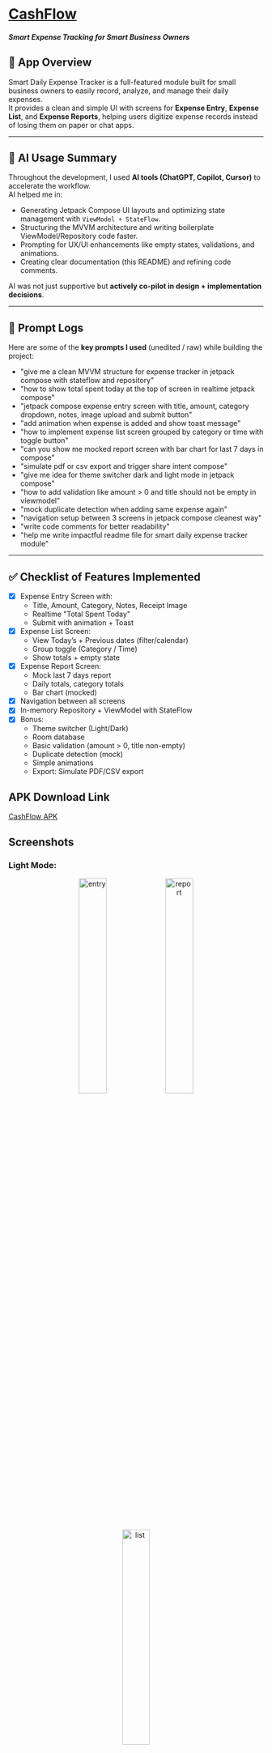 # [CashFlow](https://github.com/siddhardh-7/CashFlow)
##### Smart Expense Tracking for Smart Business Owners


## 📌 App Overview
Smart Daily Expense Tracker is a full-featured module built for small business owners to easily record, analyze, and manage their daily expenses.  
It provides a clean and simple UI with screens for **Expense Entry**, **Expense List**, and **Expense Reports**, helping users digitize expense records instead of losing them on paper or chat apps.  

---

## 🤖 AI Usage Summary
Throughout the development, I used **AI tools (ChatGPT, Copilot, Cursor)** to accelerate the workflow.  
AI helped me in:
- Generating Jetpack Compose UI layouts and optimizing state management with `ViewModel + StateFlow`.  
- Structuring the MVVM architecture and writing boilerplate ViewModel/Repository code faster.  
- Prompting for UX/UI enhancements like empty states, validations, and animations.  
- Creating clear documentation (this README) and refining code comments.  

AI was not just supportive but **actively co-pilot in design + implementation decisions**.

---

## 💬 Prompt Logs
Here are some of the **key prompts I used** (unedited / raw) while building the project:

- "give me a clean MVVM structure for expense tracker in jetpack compose with stateflow and repository"  
- "how to show total spent today at the top of screen in realtime jetpack compose"  
- "jetpack compose expense entry screen with title, amount, category dropdown, notes, image upload and submit button"  
- "add animation when expense is added and show toast message"  
- "how to implement expense list screen grouped by category or time with toggle button"  
- "can you show me mocked report screen with bar chart for last 7 days in compose"  
- "simulate pdf or csv export and trigger share intent compose"  
- "give me idea for theme switcher dark and light mode in jetpack compose"  
- "how to add validation like amount > 0 and title should not be empty in viewmodel"  
- "mock duplicate detection when adding same expense again"  
- "navigation setup between 3 screens in jetpack compose cleanest way"  
- "write code comments for better readability"  
- "help me write impactful readme file for smart daily expense tracker module"  

---

## ✅ Checklist of Features Implemented
- [x] Expense Entry Screen with:
  - Title, Amount, Category, Notes, Receipt Image
  - Realtime "Total Spent Today"
  - Submit with animation + Toast
- [x] Expense List Screen:
  - View Today’s + Previous dates (filter/calendar)
  - Group toggle (Category / Time)
  - Show totals + empty state
- [x] Expense Report Screen:
  - Mock last 7 days report
  - Daily totals, category totals
  - Bar chart (mocked)
- [x] Navigation between all screens
- [x] In-memory Repository + ViewModel with StateFlow
- [x] Bonus:
  - Theme switcher (Light/Dark)
  - Room database
  - Basic validation (amount > 0, title non-empty)
  - Duplicate detection (mock)
  - Simple animations
  - Export: Simulate PDF/CSV export

## APK Download Link
[CashFlow APK](https://drive.google.com/file/d/17zTDZSs9Pr6cE4YqAfeAm8JoX9QGSRqq/view?usp=drive_link)


## Screenshots

### Light Mode:
<p align="center">
<img width="33%" alt="entry" src="https://github.com/user-attachments/assets/02aa3294-57c1-4c3c-a20f-2783b3aa9858" />
<img width="33%" alt="report" src="https://github.com/user-attachments/assets/89489f53-df40-45e8-8305-0eb0170c93d0" />
<img width="33%" alt="list" src="https://github.com/user-attachments/assets/95fa7624-8b78-4848-a6d8-642e934ed3b0" />
</p>

### Dark Mode:
<p align="center">
  <img width="33%" alt="image" src="https://github.com/user-attachments/assets/1480ebdf-2141-4b79-9db2-74a30a86eb73" />
  <img width="335" alt="image" src="https://github.com/user-attachments/assets/881e754d-88c8-4e25-9162-f2a030a742bf" />
  <img width="33%" alt="image" src="https://github.com/user-attachments/assets/57a5ca53-f088-4c78-a6c7-a3aa1d476e9d" />
</p>
